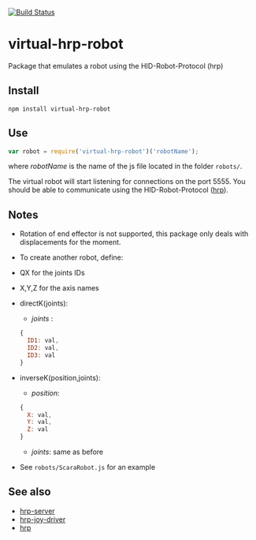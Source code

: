 [![Build Status](https://travis-ci.org/andresmanelli/virtual-hrp-robot.svg?branch=master)](https://travis-ci.org/andresmanelli/virtual-hrp-robot)

# virtual-hrp-robot
Package that emulates a robot using the HID-Robot-Protocol (hrp)

## Install
```npm install virtual-hrp-robot```

## Use
```js
var robot = require('virtual-hrp-robot')('robotName');
```

where _robotName_ is the name of the js file located in the folder ```robots/```.

The virtual robot will start listening for connections on the port 5555. You should be able to communicate using the HID-Robot-Protocol ([hrp](https://github.com/andresmanelli/hrp)).

## Notes
 - Rotation of end effector is not supported, this package only deals with displacements for the moment.
 - To create another robot, define:
  - QX for the joints IDs
  - X,Y,Z for the axis names
  - directK(joints):
    - _joints_ :
    ```js
    {
      ID1: val,
      ID2: val,
      ID3: val
    }
    ```
  - inverseK(position,joints):
    - _position_:
    ```js
    {
      X: val,
      Y: val,
      Z: val
    }
    ```
    - _joints_: same as before
    
- See ```robots/ScaraRobot.js``` for an example

## See also 

- [hrp-server](https://github.com/andresmanelli/hrp-server)
- [hrp-joy-driver](https://github.com/andresmanelli/hrp-joy-driver)
- [hrp](https://github.com/andresmanelli/hrp)
